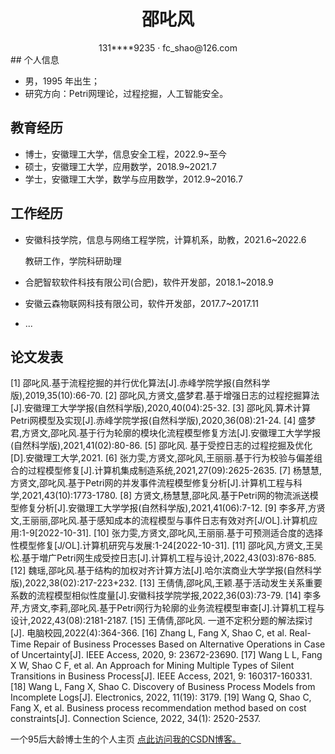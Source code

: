 
 <center>
     <h1>邵叱风</h1>
     <div>
         <span>
             131****9235
         </span>
         ·
         <span>
             fc_shao@126.com
         </span>
     </div>
 </center>
## 个人信息 

 - 男，1995 年出生；
 - 研究方向：Petri网理论，过程挖掘，人工智能安全。


## 教育经历

- 博士，安徽理工大学，信息安全工程，2022.9~至今
- 硕士，安徽理工大学，应用数学，2018.9~2021.7
- 学士，安徽理工大学，数学与应用数学，2012.9~2016.7


## 工作经历

- 安徽科技学院，信息与网络工程学院，计算机系，助教，2021.6~2022.6

   教研工作，学院科研助理
- 合肥智软软件科技有限公司(合肥)，软件开发部，2018.1~2018.9
- 安徽云森物联网科技有限公司，软件开发部，2017.7~2017.11
- ...

## 论文发表
[1]	邵叱风.基于流程挖掘的并行优化算法[J].赤峰学院学报(自然科学版),2019,35(10):66-70.
[2]	邵叱风,方贤文,盛梦君.基于增强日志的过程挖掘算法[J].安徽理工大学学报(自然科学版),2020,40(04):25-32.
[3]	邵叱风.算术计算Petri网模型及实现[J].赤峰学院学报(自然科学版),2020,36(08):21-24.
[4]	盛梦君,方贤文,邵叱风.基于行为轮廓的模块化流程模型修复方法[J].安徽理工大学学报(自然科学版),2021,41(02):80-86.
[5]	邵叱风. 基于受控日志的过程挖掘及优化[D].安徽理工大学,2021.
[6]	张力雯,方贤文,邵叱风,王丽丽.基于行为校验与偏差组合的过程模型修复[J].计算机集成制造系统,2021,27(09):2625-2635.
[7]	杨慧慧,方贤文,邵叱风.基于Petri网的并发事件流程模型修复分析[J].计算机工程与科学,2021,43(10):1773-1780.
[8]	方贤文,杨慧慧,邵叱风.基于Petri网的物流派送模型修复分析[J].安徽理工大学学报(自然科学版),2021,41(06):7-12.
[9]	李多芹,方贤文,王丽丽,邵叱风.基于感知成本的流程模型与事件日志有效对齐[J/OL].计算机应用:1-9[2022-10-31].
[10]	张力雯,方贤文,邵叱风,王丽丽.基于可预测适合度的选择性模型修复[J/OL].计算机研究与发展:1-24[2022-10-31].
[11]	邵叱风,方贤文,王吴松.基于増广Petri网生成受控日志[J].计算机工程与设计,2022,43(03):876-885.
[12]	魏瑶,邵叱风.基于结构的加权对齐计算方法[J].哈尔滨商业大学学报(自然科学版),2022,38(02):217-223+232.
[13]	王倩倩,邵叱风,王颖.基于活动发生关系重要系数的流程模型相似性度量[J].安徽科技学院学报,2022,36(03):73-79.
[14]	李多芹,方贤文,李莉,邵叱风.基于Petri网行为轮廓的业务流程模型审查[J].计算机工程与设计,2022,43(08):2181-2187.
[15]	王倩倩,邵叱风. 一道不定积分题的解法探讨[J]. 电脑校园,2022(4):364-366.
[16]	Zhang L, Fang X, Shao C, et al. Real-Time Repair of Business Processes Based on Alternative Operations in Case of Uncertainty[J]. IEEE Access, 2020, 9: 23672-23690.
[17]	Wang L L, Fang X W, Shao C F, et al. An Approach for Mining Multiple Types of Silent Transitions in Business Process[J]. IEEE Access, 2021, 9: 160317-160331.
[18]	Wang L, Fang X, Shao C. Discovery of Business Process Models from Incomplete Logs[J]. Electronics, 2022, 11(19): 3179.
[19]	Wang Q, Shao C, Fang X, et al. Business process recommendation method based on cost constraints[J]. Connection Science, 2022, 34(1): 2520-2537.


一个95后大龄博士生的个人主页
[点此访问我的CSDN博客。](https://blog.csdn.net/cfshao)
